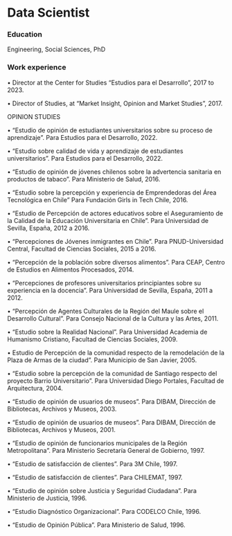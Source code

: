 # Data Scientist
### Education
Engineering, Social Sciences, PhD
### Work experience
• Director at the Center for Studies “Estudios para el Desarrollo”, 2017 to 2023.

• Director of Studies, at “Market Insight, Opinion and Market Studies”, 2017.

OPINION STUDIES

• “Estudio de opinión de estudiantes universitarios sobre su proceso de aprendizaje”.
Para Estudios para el Desarrollo, 2022.

• “Estudio sobre calidad de vida y aprendizaje de estudiantes universitarios”.
Para Estudios para el Desarrollo, 2022.

• “Estudio de opinión de jóvenes chilenos sobre la advertencia sanitaria en productos de tabaco”.
Para Ministerio de Salud, 2016.

• “Estudio sobre la percepción y experiencia de Emprendedoras del Área Tecnológica en Chile”
Para Fundación Girls in Tech Chile, 2016.

• “Estudio de Percepción de actores educativos sobre el Aseguramiento de la Calidad de la Educación Universitaria en Chile”.
Para Universidad de Sevilla, España, 2012 a 2016.

• “Percepciones de Jóvenes inmigrantes en Chile”.
Para PNUD-Universidad Central, Facultad de Ciencias Sociales, 2015 a 2016.

• “Percepción de la población sobre diversos alimentos”.
Para CEAP, Centro de Estudios en Alimentos Procesados, 2014.

• “Percepciones de profesores universitarios principiantes sobre su experiencia en la docencia”.
Para Universidad de Sevilla, España, 2011 a 2012.

• “Percepción de Agentes Culturales de la Región del Maule sobre el Desarrollo Cultural”.
Para Consejo Nacional de la Cultura y las Artes, 2011.

• “Estudio sobre la Realidad Nacional”.
Para Universidad Academia de Humanismo Cristiano, Facultad de Ciencias Sociales, 2009.

• Estudio de Percepción de la comunidad respecto de la remodelación de la Plaza de Armas de la ciudad”.
Para Municipio de San Javier, 2005.

• “Estudio sobre la percepción de la comunidad de Santiago respecto del proyecto Barrio Universitario”.
Para Universidad Diego Portales, Facultad de Arquitectura, 2004.

• “Estudio de opinión de usuarios de museos”.
Para DIBAM, Dirección de Bibliotecas, Archivos y Museos, 2003.

• “Estudio de opinión de usuarios de museos”.
Para DIBAM, Dirección de Bibliotecas, Archivos y Museos, 2001.

• “Estudio de opinión de funcionarios municipales de la Región Metropolitana”.
Para Ministerio Secretaría General de Gobierno, 1997.

• “Estudio de satisfacción de clientes”.
Para 3M Chile, 1997.

• “Estudio de satisfacción de clientes”.
Para CHILEMAT, 1997.

• “Estudio de opinión sobre Justicia y Seguridad Ciudadana”.
Para Ministerio de Justicia, 1996.

• “Estudio Diagnóstico Organizacional”.
Para CODELCO Chile, 1996.

• “Estudio de Opinión Pública”.
Para Ministerio de Salud, 1996.
